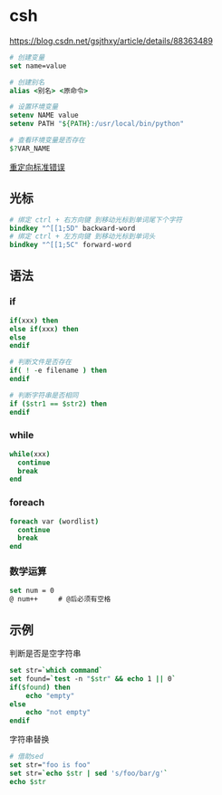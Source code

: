 
# csh

<https://blog.csdn.net/gsjthxy/article/details/88363489>

```csh
# 创建变量
set name=value

# 创建别名
alias <别名> <原命令>

# 设置环境变量
setenv NAME value
setenv PATH "${PATH}:/usr/local/bin/python"

# 查看环境变量是否存在
$?VAR_NAME
```

[重定向标准错误](https://qa.1r1g.com/sf/ask/2240761841/)

## 光标

```csh
# 绑定 ctrl + 右方向键 到移动光标到单词尾下个字符
bindkey "^[[1;5D" backward-word
# 绑定 ctrl + 左方向键 到移动光标到单词头
bindkey "^[[1;5C" forward-word
```

## 语法

### if

```csh
if(xxx) then
else if(xxx) then
else
endif
```

```csh
# 判断文件是否存在
if( ! -e filename ) then
endif
```

```csh
# 判断字符串是否相同
if ($str1 == $str2) then
endif
```

### while

```csh
while(xxx)
  continue
  break
end
```

### foreach

```csh
foreach var (wordlist)
  continue
  break
end
```

### 数学运算

```csh
set num = 0
@ num++     # @后必须有空格
```

## 示例

判断是否是空字符串

```csh
set str=`which command`
set found=`test -n "$str" && echo 1 || 0`
if($found) then
    echo "empty"
else
    echo "not empty"
endif
```

字符串替换

```csh
# 借助sed
set str="foo is foo"
set str=`echo $str | sed 's/foo/bar/g'`
echo $str
```
